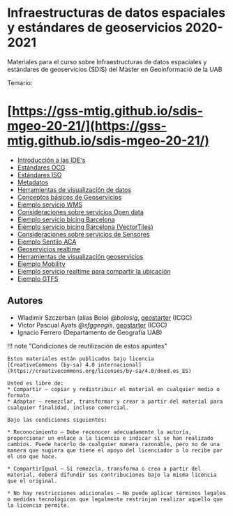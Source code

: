 # Infraestructuras de datos espaciales y estándares de geoservicios 2020-2021

Materiales para el curso sobre Infraestructuras de datos espaciales y estándares de geoservicios (SDIS) del Màster en Geoinformació de la UAB

Temario:

# [https://gss-mtig.github.io/sdis-mgeo-20-21/](https://gss-mtig.github.io/sdis-mgeo-20-21/)

* [Introducción a las IDE's](https://gss-mtig.github.io/gss-mtig-19-20/1_introduccion_a_las_ides/)
* [Estándares OCG](https://gss-mtig.github.io/gss-mtig-19-20/2_estandares_OCG/)
* [Estándares ISO](https://gss-mtig.github.io/gss-mtig-19-20/3_estandares_ISO/)
* [Metadatos](https://gss-mtig.github.io/gss-mtig-19-20/4_metadatos/)
* [Herramientas de visualización de datos](https://gss-mtig.github.io/gss-mtig-19-20/5_herramientas_visualizacion_datos/)
* [Conceptos básicos de Geoservicios](https://gss-mtig.github.io/gss-mtig-19-20/6_conceptos_geoservicios/)
* [Ejemplo servicio WMS](https://gss-mtig.github.io/gss-mtig-19-20/7_ejemplo_servicio_wms/)
* [Consideraciones sobre servicios Open data](https://gss-mtig.github.io/gss-mtig-19-20/8_consideraciones_servicios_opendata/)
* [Ejemplo servicio bicing Barcelona](https://gss-mtig.github.io/gss-mtig-19-20/9_ejemplo_servicio_bicing_bcn/)
* [Ejemplo servicio bicing Barcelona (VectorTiles)](https://gss-mtig.github.io/gss-mtig-19-20/10_ejemplo_servicio_bicing_bcn_vt/)
* [Consideraciones sobre servicios de Sensores](https://gss-mtig.github.io/gss-mtig-19-20/11_consideraciones_servicios_realtime_sensores/)
* [Ejemplo Sentilo ACA](https://gss-mtig.github.io/gss-mtig-19-20/13_ejemplo_sentilo_aca/)
* [Geoservicios realtime](https://gss-mtig.github.io/gss-mtig-19-20/14_geoservicios_realtime/)
* [Herramientas de visualización geoservicios](https://gss-mtig.github.io/gss-mtig-19-20/15_herramientas_visualizacion_geoservicios/)
* [Ejemplo Mobility](https://gss-mtig.github.io/gss-mtig-19-20/16_ejemplo_mobility/)
* [Ejemplo servicio realtime para compartir la ubicación](https://gss-mtig.github.io/gss-mtig-19-20/17_ejemplo_geoservicio_realtime/)
* [Ejemplo GTFS](https://gss-mtig.github.io/gss-mtig-19-20/18_ejemplo_gtfs/)

## Autores

* Wladimir Szczerban (alias Bolo) *@bolosig*, [geostarter](http://betaportal.icgc.cat) (ICGC)
* Victor Pascual Ayats  *@sfggeogis*, [geostarter](http://betaportal.icgc.cat) (ICGC)
* Ignacio Ferrero (Departamento de Geografía UAB)

!!! note "Condiciones de reutilización de estos apuntes"

    Estos materiales están publicados bajo licencia
    [CreativeCommons (by-sa) 4.0 internacional](https://creativecommons.org/licenses/by-sa/4.0/deed.es_ES)

    Usted es libre de:
    * Compartir — copiar y redistribuir el material en cualquier medio o formato
    * Adaptar — remezclar, transformar y crear a partir del material para cualquier finalidad, incluso comercial.

    Bajo las condiciones siguientes:

    * Reconocimiento — Debe reconocer adecuadamente la autoría, proporcionar un enlace a la licencia e indicar si se han realizado cambios. Puede hacerlo de cualquier manera razonable, pero no de una manera que sugiera que tiene el apoyo del licenciador o lo recibe por el uso que hace.
    
    * CompartirIgual — Si remezcla, transforma o crea a partir del material, deberá difundir sus contribuciones bajo la misma licencia que el original.
    
    * No hay restricciones adicionales — No puede aplicar términos legales o medidas tecnológicas que legalmente restrinjan realizar aquello que la licencia permite.

